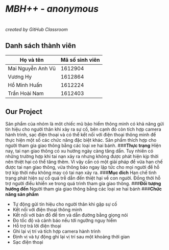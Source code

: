 # _**MBH++**_  - *anonymous* <h1>
 *created by GitHub Classroom*
## **Danh sách thành viên**

Họ và tên | Mã số sinh viên 
----------|-----------
Mai Nguyễn Anh Vũ | 1612904
Vương Hy | 1612864
Hồ Minh Huấn | 1612224
Trần Hoài Nam | 1612403

## **Our Project**
Sản phẩm của nhóm là môt chiếc mũ bảo hiểm thông minh có khả năng gửi tín hiệu cho người thân khi xảy ra sự cố, bên cạnh đó còn tích hợp camera hành trình, sạc điện thoại và có thể kết nối với điện thoại thông minh để thực hiện một số các chức năng đặc biệt khác.
Sản phẩm thích hợp cho người tham gia giao thông bằng các loại xe hai bánh.
###**Thực trạng**
Hiện nay, tai nạn giao thông có xu hướng ngày càng tăng dần. Tuy nhiên có những trường hợp khi tai nạn xảy ra nhưng không được phát hiện kịp thời nên thiệt hại có thể tăng thêm. Vì vậy cần có một giải pháp để vừa hạn chế được tai nạn giao thông, vừa thông báo ngay lập tức cho mọi người để hỗ trợ kịp thời nếu không may có tai nạn xảy ra.
###**Mục đích**
Hạn chế tình trạng phát hiện sự cố quá trễ dẫn đến thiệt hại về con người. Đồng thời hỗ trợ người điều khiển xe trong quá trình tham gia giao thông.
###**Đối tượng hướng đến**
Người tham gia giao thông bằng các loại xe hai bánh
###**Chức năng sản phẩm**
* Tự động gửi tín hiệu cho người thân khi gặp sự cố
* Kết nối với điện thoại thông minh
 * Kết nối với bản đồ để tìm và dẫn đường bằng giọng nói
 * Đo tốc độ và cảnh báo nếu tới ngưỡng nguy hiểm
 * Hỗ trợ trả lời điện thoại
* Ghi lại vị trí và tích hợp camera hành trình
* Định vị và tự động ghi lại vị trí sau một khoảng thời gian
* Sạc điện thoại
